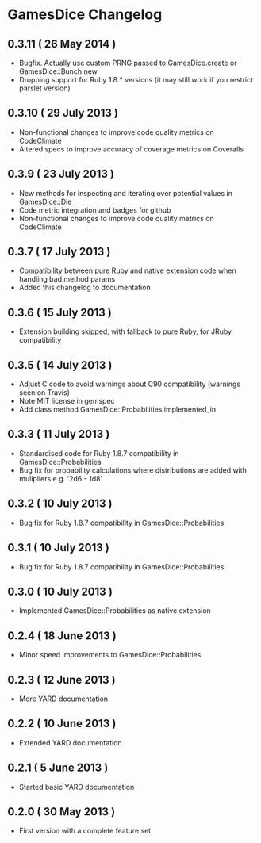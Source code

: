 # GamesDice Changelog

## 0.3.11 ( 26 May 2014 )

 * Bugfix. Actually use custom PRNG passed to GamesDice.create or GamesDice::Bunch.new
 * Dropping support for Ruby 1.8.* versions (it may still work if you restrict parslet version)

## 0.3.10 ( 29 July 2013 )

 * Non-functional changes to improve code quality metrics on CodeClimate
 * Altered specs to improve accuracy of coverage metrics on Coveralls

## 0.3.9  ( 23 July 2013 )

 * New methods for inspecting and iterating over potential values in GamesDice::Die
 * Code metric integration and badges for github
 * Non-functional changes to improve code quality metrics on CodeClimate

## 0.3.7  ( 17 July 2013 )

 * Compatibility between pure Ruby and native extension code when handling bad method params
 * Added this changelog to documentation

## 0.3.6  ( 15 July 2013 )

 * Extension building skipped, with fallback to pure Ruby, for JRuby compatibility

## 0.3.5  ( 14 July 2013 )

 * Adjust C code to avoid warnings about C90 compatibility (warnings seen on Travis)
 * Note MIT license in gemspec
 * Add class method GamesDice::Probabilities.implemented_in

## 0.3.3  ( 11 July 2013 )

 * Standardised code for Ruby 1.8.7 compatibility in GamesDice::Probabilities
 * Bug fix for probability calculations where distributions are added with mulipliers e.g. '2d6 - 1d8'

## 0.3.2  ( 10 July 2013 )

 * Bug fix for Ruby 1.8.7 compatibility in GamesDice::Probabilities

## 0.3.1  ( 10 July 2013 )

 * Bug fix for Ruby 1.8.7 compatibility in GamesDice::Probabilities

## 0.3.0  ( 10 July 2013 )

 * Implemented GamesDice::Probabilities as native extension

## 0.2.4  ( 18 June 2013 )

 * Minor speed improvements to GamesDice::Probabilities

## 0.2.3  ( 12 June 2013 )

 * More YARD documentation

## 0.2.2  ( 10 June 2013 )

 * Extended YARD documentation

## 0.2.1  ( 5 June 2013 )

 * Started basic YARD documentation

## 0.2.0  ( 30 May 2013 )

 * First version with a complete feature set
